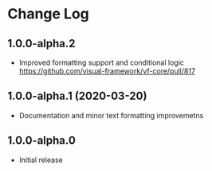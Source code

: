 # Change Log

## 1.0.0-alpha.2

* Improved formatting support and conditional logic https://github.com/visual-framework/vf-core/pull/817

## 1.0.0-alpha.1 (2020-03-20)

* Documentation and minor text formatting improvemetns

## 1.0.0-alpha.0

* Initial release
